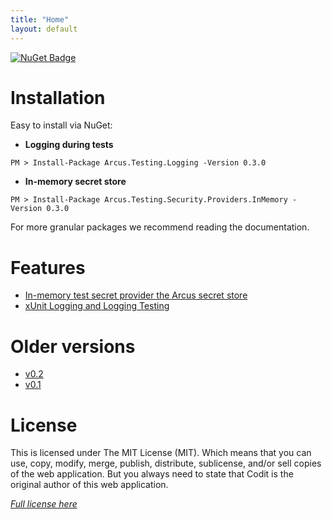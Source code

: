 ```yaml
---
title: "Home"
layout: default
---
```


[![NuGet Badge](https://buildstats.info/nuget/Arcus.Testing.Logging?packageVersion=0.3.0)](https://www.nuget.org/packages/Arcus.Testing.Logging/0.3.0)

# Installation

Easy to install via NuGet:

* **Logging during tests**
```shell
PM > Install-Package Arcus.Testing.Logging -Version 0.3.0
```
* **In-memory secret store**
```shell
PM > Install-Package Arcus.Testing.Security.Providers.InMemory -Version 0.3.0
```

For more granular packages we recommend reading the documentation.

# Features

- [In-memory test secret provider the Arcus secret store](features/inmemory-secret-provider)
- [xUnit Logging and Logging Testing](features/logging)

# Older versions

- [v0.2](../v0.2)
- [v0.1](../v0.1)

# License
This is licensed under The MIT License (MIT). Which means that you can use, copy, modify, merge, publish, distribute, sublicense, and/or sell copies of the web application. But you always need to state that Codit is the original author of this web application.

*[Full license here](https://github.com/arcus-azure/arcus.testing/blob/master/LICENSE)*
